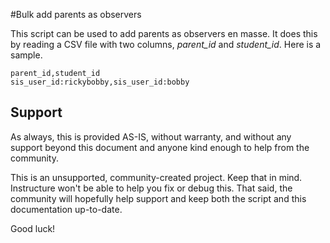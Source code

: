 #Bulk add parents as observers

This script can be used to add parents as observers en masse. It does this by reading a
CSV file with two columns, _parent_id_ and _student_id_. Here is a sample.

    parent_id,student_id
    sis_user_id:rickybobby,sis_user_id:bobby



## Support
As always, this is provided AS-IS, without warranty, and without any support beyond this
document and anyone kind enough to help from the community.

This is an unsupported, community-created project. Keep that in mind. Instructure won't be
able to help you fix or debug this. That said, the community will hopefully help support
and keep both the script and this documentation up-to-date.

Good luck!

